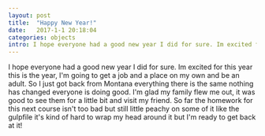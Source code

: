 ```yaml
---
layout: post
title:  "Happy New Year!"
date:   2017-1-1 20:18:04
categories: objects
intro: I hope everyone had a good new year I did for sure. Im excited for this year this is the year, I'm going to get a job and a place on my own and be an adult. So I just got back from Montana everything there is the same nothing has changed everyone is still doing good.
---
```


I hope everyone had a good new year I did for sure. Im excited for this year this is the year, I'm going to get a job and a place on my own and be an adult. So I just got back from Montana everything there is the same nothing has changed everyone is doing good. I'm glad my family flew me out, it was good to see them for a little bit and visit my friend. So far the homework for this next course isn't too bad but still little peachy on some of it like the gulpfile it's kind of hard to wrap my head around it but I'm ready to get back at it!
